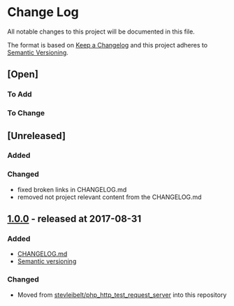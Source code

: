 # Change Log

All notable changes to this project will be documented in this file.

The format is based on [Keep a Changelog](http://keepachangelog.com/)
and this project adheres to [Semantic Versioning](http://semver.org/).

## [Open]

### To Add

### To Change

## [Unreleased]

### Added

### Changed

* fixed broken links in CHANGELOG.md
* removed not project relevant content from the CHANGELOG.md

## [1.0.0](https://github.com/bazzline/http_request_mock_server/tree/1.0.0) - released at 2017-08-31

### Added

* [CHANGELOG.md](CHANGELOG.md)
* [Semantic versioning](http://semver.org)

### Changed

* Moved from [stevleibelt/php_http_test_request_server](https://github.com/stevleibelt/php_http_test_request_server) into this repository
